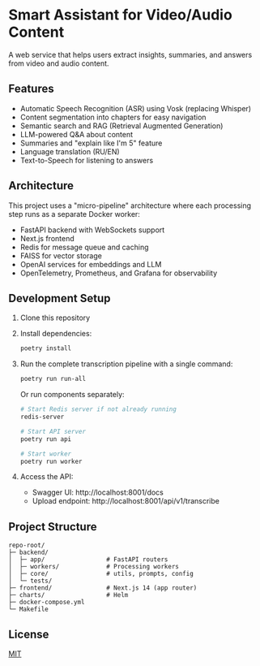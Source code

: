 # Smart Assistant for Video/Audio Content

A web service that helps users extract insights, summaries, and answers from video and audio content.

## Features

- Automatic Speech Recognition (ASR) using Vosk (replacing Whisper)
- Content segmentation into chapters for easy navigation
- Semantic search and RAG (Retrieval Augmented Generation)
- LLM-powered Q&A about content
- Summaries and "explain like I'm 5" feature
- Language translation (RU/EN)
- Text-to-Speech for listening to answers

## Architecture

This project uses a "micro-pipeline" architecture where each processing step runs as a separate Docker worker:

- FastAPI backend with WebSockets support
- Next.js frontend
- Redis for message queue and caching
- FAISS for vector storage
- OpenAI services for embeddings and LLM
- OpenTelemetry, Prometheus, and Grafana for observability

## Development Setup

1. Clone this repository
2. Install dependencies:
   ```bash
   poetry install
   ```
3. Run the complete transcription pipeline with a single command:
   ```bash
   poetry run run-all
   ```

   Or run components separately:
   ```bash
   # Start Redis server if not already running
   redis-server
   
   # Start API server
   poetry run api
   
   # Start worker
   poetry run worker
   ```

4. Access the API:
   - Swagger UI: http://localhost:8001/docs
   - Upload endpoint: http://localhost:8001/api/v1/transcribe

## Project Structure

```
repo-root/
├─ backend/
│  ├─ app/                 # FastAPI routers
│  ├─ workers/             # Processing workers
│  ├─ core/                # utils, prompts, config
│  └─ tests/
├─ frontend/               # Next.js 14 (app router)
├─ charts/                 # Helm
├─ docker-compose.yml
└─ Makefile
```

## License

[MIT](LICENSE)
